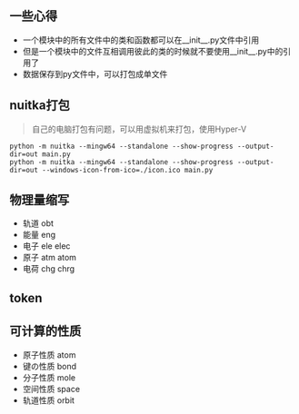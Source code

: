 ## 一些心得
- 一个模块中的所有文件中的类和函数都可以在__init__.py文件中引用
- 但是一个模块中的文件互相调用彼此的类的时候就不要使用__init__.py中的引用了
- 数据保存到py文件中，可以打包成单文件

## nuitka打包
> 自己的电脑打包有问题，可以用虚拟机来打包，使用Hyper-V

```
python -m nuitka --mingw64 --standalone --show-progress --output-dir=out main.py
python -m nuitka --mingw64 --standalone --show-progress --output-dir=out --windows-icon-from-ico=./icon.ico main.py
```

## 物理量缩写
- 轨道 obt
- 能量 eng
- 电子 ele elec
- 原子 atm atom
- 电荷 chg chrg

## token


## 可计算的性质
- 原子性质 atom
- 键の性质 bond
- 分子性质 mole
- 空间性质 space
- 轨道性质 orbit
